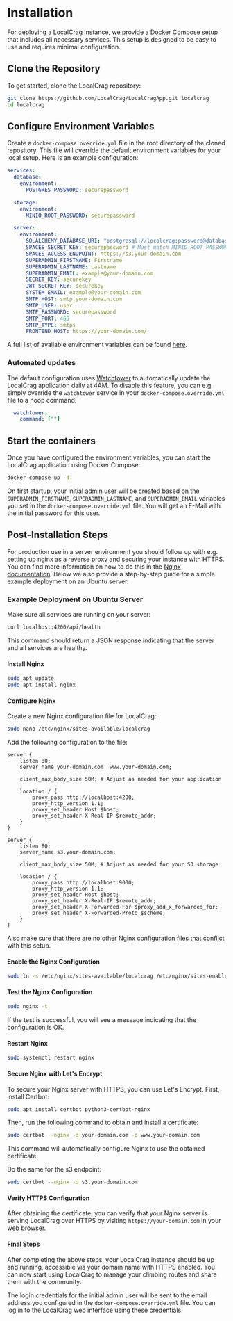 # Installation

For deploying a LocalCrag instance, we provide a Docker Compose setup that includes all necessary services. This setup is designed to be easy to use and requires minimal configuration.

## Clone the Repository

To get started, clone the LocalCrag repository:

```bash
git clone https://github.com/LocalCrag/LocalCragApp.git localcrag
cd localcrag
```
## Configure Environment Variables

Create a `docker-compose.override.yml` file in the root directory of the cloned repository. This file will override the default environment variables for your local setup. Here is an example configuration:

```yaml
services:
  database:
    environment:
      POSTGRES_PASSWORD: securepassword

  storage:
    environment:
      MINIO_ROOT_PASSWORD: securepassword

  server:
    environment:
      SQLALCHEMY_DATABASE_URI: "postgresql://localcrag:password@database/localcrag"
      SPACES_SECRET_KEY: securepassword # Must match MINIO_ROOT_PASSWORD of storage service
      SPACES_ACCESS_ENDPOINT: https://s3.your-domain.com
      SUPERADMIN_FIRSTNAME: Firstname
      SUPERADMIN_LASTNAME: Lastname
      SUPERADMIN_EMAIL: example@your-domain.com
      SECRET_KEY: securekey
      JWT_SECRET_KEY: securekey
      SYSTEM_EMAIL: example@your-domain.com
      SMTP_HOST: smtp.your-domain.com
      SMTP_USER: user
      SMTP_PASSWORD: securepassword
      SMTP_PORT: 465
      SMTP_TYPE: smtps
      FRONTEND_HOST: https://your-domain.com/
```

A full list of available environment variables can be found [here](./environment-variables.md).

### Automated updates

The default configuration uses [Watchtower](https://containrrr.dev/watchtower/) to automatically update the LocalCrag application daily at 4AM. 
To disable this feature, you can e.g. simply override the `watchtower` service in your `docker-compose.override.yml` file to a noop command:

```yaml
  watchtower:
    command: [""]
```

## Start the containers

Once you have configured the environment variables, you can start the LocalCrag application using Docker Compose:

```bash 
docker-compose up -d
```

On first startup, your initial admin user will be created based on the `SUPERADMIN_FIRSTNAME`, `SUPERADMIN_LASTNAME`, and `SUPERADMIN_EMAIL` variables you set in the `docker-compose.override.yml` file.
You will get an E-Mail with the initial password for this user.

## Post-Installation Steps

For production use in a server environment you should follow up with e.g. setting up nginx as a reverse proxy and securing your instance with HTTPS. You can find more information on how to do this in the [Nginx documentation](https://nginx.org/en/docs/). Below we also provide a step-by-step guide for a simple example deployment on an Ubuntu server.

### Example Deployment on Ubuntu Server

Make sure all services are running on your server:

```bash
curl localhost:4200/api/health
```

This command should return a JSON response indicating that the server and all services are healthy.

#### Install Nginx

```bash
sudo apt update
sudo apt install nginx
``` 

#### Configure Nginx

Create a new Nginx configuration file for LocalCrag:

```bash 
sudo nano /etc/nginx/sites-available/localcrag
```

Add the following configuration to the file:

```nginx
server {
    listen 80;
    server_name your-domain.com  www.your-domain.com;
    
    client_max_body_size 50M; # Adjust as needed for your application

    location / {
        proxy_pass http://localhost:4200;
        proxy_http_version 1.1;
        proxy_set_header Host $host;
        proxy_set_header X-Real-IP $remote_addr;
    }
}

server {
    listen 80;
    server_name s3.your-domain.com;
    
    client_max_body_size 50M; # Adjust as needed for your S3 storage

    location / {
        proxy_pass http://localhost:9000;
        proxy_http_version 1.1;
        proxy_set_header Host $host;
        proxy_set_header X-Real-IP $remote_addr;
        proxy_set_header X-Forwarded-For $proxy_add_x_forwarded_for;
        proxy_set_header X-Forwarded-Proto $scheme;
    }
}
```

Also make sure that there are no other Nginx configuration files that conflict with this setup.


#### Enable the Nginx Configuration

```bash
sudo ln -s /etc/nginx/sites-available/localcrag /etc/nginx/sites-enabled/
```

#### Test the Nginx Configuration

```bash
sudo nginx -t
```

If the test is successful, you will see a message indicating that the configuration is OK.  

#### Restart Nginx

```bash
sudo systemctl restart nginx
```

#### Secure Nginx with Let's Encrypt

To secure your Nginx server with HTTPS, you can use Let's Encrypt. First, install Certbot:

```bash
sudo apt install certbot python3-certbot-nginx
```

Then, run the following command to obtain and install a certificate:

```bash
sudo certbot --nginx -d your-domain.com -d www.your-domain.com
```

This command will automatically configure Nginx to use the obtained certificate.

Do the same for the s3 endpoint:

```bash
sudo certbot --nginx -d s3.your-domain.com
```

#### Verify HTTPS Configuration

After obtaining the certificate, you can verify that your Nginx server is serving LocalCrag over HTTPS by visiting `https://your-domain.com` in your web browser.

#### Final Steps

After completing the above steps, your LocalCrag instance should be up and running, accessible via your domain name with HTTPS enabled. You can now start using LocalCrag to manage your climbing routes and share them with the community.

The login credentials for the initial admin user will be sent to the email address you configured in the `docker-compose.override.yml` file. You can log in to the LocalCrag web interface using these credentials.
